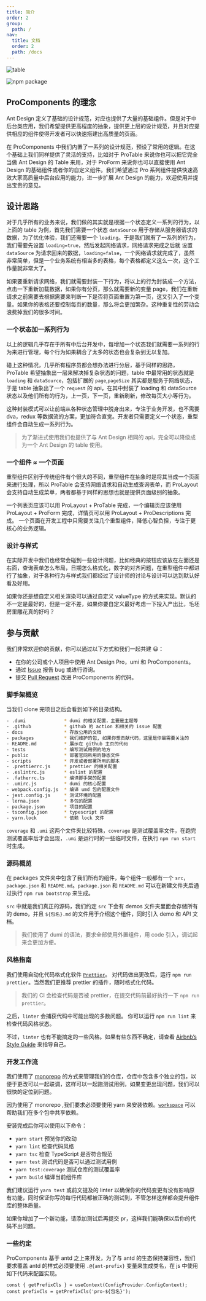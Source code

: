 ```yaml
---
title: 简介
order: 2
group:
  path: /
nav:
  title: 文档
  order: 2
  path: /docs
---
```




![table](https://img.shields.io/npm/dw/@tmgg/pro-table.svg)


![npm package](https://img.shields.io/npm/v/@tmgg/pro-table.svg?style=flat-square?style=flat-square)


## ProComponents 的理念

Ant Design 定义了基础的设计规范，对应也提供了大量的基础组件。但是对于中后台类应用，我们希望提供更高程度的抽象，提供更上层的设计规范，并且对应提供相应的组件使得开发者可以快速搭建出高质量的页面。

在 ProComponents 中我们内置了一系列的设计规范，预设了常用的逻辑。在这个基础上我们同样提供了灵活的支持，比如对于 ProTable 来说你也可以把它完全当做 Ant Design 的 Table 来用，对于 ProForm 来说你也可以直接使用 Ant Design 的基础组件或者你的自定义组件。我们希望通过 Pro 系列组件提供快速高效大家高质量中后台应用的能力，进一步扩展 Ant Design 的能力，欢迎使用并提出宝贵的意见。

## 设计思路

对于几乎所有的业务来说，我们做的其实就是根据一个状态定义一系列的行为，以上面的 table 为例，首先我们需要一个状态 `dataSource` 用于存储从服务器请求的数据，为了优化体验，我们还需要一个 `loading`。于是我们就有了一系列的行为，我们需要先设置 `loading=true`，然后发起网络请求，网络请求完成之后就 设置 `dataSource` 为请求回来的数据，`loading=false`，一个网络请求就完成了，虽然非常简单，但是一个业务系统有相当多的表格，每个表格都定义这么一次，这个工作量就非常大了。

如果要重新请求网络，我们就需要封装一下行为，将以上的行为封装成一个方法，点击一下重新加载数据，如果你有分页，那么就需要新的变量 page，我们在重新请求之前需要去根据需要来判断一下是否将页面重置为第一页，这又引入了一个变量。如果你的表格还要控制每页的数量，那么将会更加繁杂。这种重复性的劳动会浪费掉我们的很多时间。

### 一个状态加一系列行为

以上的逻辑几乎存在于所有中后台开发中，每增加一个状态我们就需要一系列的行为来进行管理，每个行为如果耦合了太多的状态也会复杂到无以复加。

碰上这种情况，几乎所有程序员都会想办法进行分层，基于同样的思路，ProTable 希望抽象出一层来解决掉复杂状态的问题，table 中最常用的状态就是 `loading` 和 `dataSource`，包括扩展的 `page`,`pageSize` 其实都是服务于网络状态，于是 table 抽象出了一个 `request` 的 api，在其中封装了 loading 和 dataSource 状态以及他们所有的行为，上一页，下一页，重新刷新，修改每页大小等行为。

这种封装模式可以让前端从各种状态管理中脱身出来，专注于业务开发，也不需要 dva，redux 等数据流的方案，更加符合直觉。开发者只需要定义一个状态，重型组件会自动生成一系列行为。

> 为了渐进式使用我们也提供了与 Ant Design 相同的 api，完全可以降级成为一个 Ant Design 的 table 使用。

### 一个组件 ≈ 一个页面

重型组件区别于传统组件有个很大的不同，重型组件在抽象时是将其当成一个页面来进行处理，所以 ProTable 会支持网络请求和自动生成查询表单，而 ProLayout 会支持自动生成菜单，两者都基于同样的思想也就是提供页面级别的抽象。

一个列表页应该可以用 ProLayout + ProTable 完成，一个编辑页应该使用 ProLayout + ProForm 完成，详情页可以用 ProLayout + ProDescriptions 完成。 一个页面在开发工程中只需要关注几个重型组件，降低心智负担，专注于更核心的业务逻辑。

### 设计与样式

在实际开发中我们也经常会碰到一些设计问题，比如经典的按钮应该放在左面还是右面，查询表单怎么布局，日期怎么格式化，数字的对齐问题，在重型组件中都进行了抽象，对于各种行为与样式我们都经过了设计师的讨论与设计可以达到默认好看及好用。

如果你还是想自定义相关渲染可以通过自定义 valueType 的方式来实现。默认的不一定是最好的，但是一定不差，如果你要自定义最好考虑一下投入产出比，毛坯房里雕花真的好吗？

## 参与贡献

我们非常欢迎你的贡献，你可以通过以下方式和我们一起共建 :smiley:：

- 在你的公司或个人项目中使用 Ant Design Pro，umi 和 ProComponents。
- 通过 [Issue](http://github.com/ant-design/pro-components/issues) 报告 bug 或进行咨询。
- 提交 [Pull Request](http://github.com/ant-design/pro-components/pulls) 改进 ProComponents 的代码。

### 脚手架概览

当我们 clone 完项目之后会看到如下的目录结构。

```bash
- .dumi              * dumi 的相关配置，主要是主题等
- .github            * github 的 action 和相关的 issue 配置
- docs               * 存放公用的文档
- packages           * 我们维护的包, 如果你想贡献代码，这里是你最需要关注的
- README.md          * 展示在 github 主页的代码
- tests              * 编写测试用例的地方
- public             * 部署官网所用的静态文件
- scripts            * 开发或者部署所用的脚本
- .prettierrc.js     * prettier 的相关配置
- .eslintrc.js       * eslint 的配置
- .fatherrc.ts       * 编译脚手架的配置
- .umirc.js          * dumi 的核心配置
- webpack.config.js  * 编译 umd 包的配置文件
- jest.config.js     * 测试环境的配置
- lerna.json         * 多包的配置
- package.json       * 项目的配置
- tsconfig.json      * typescript 的配置
- yarn.lock          * 依赖 lock 文件
```

`coverage` 和 `.umi` 这两个文件夹比较特殊，`coverage` 是测试覆盖率文件，在跑完测试覆盖率后才会出现，`.umi` 是运行时的一些临时文件，在执行 `npm run start` 时生成。

### 源码概览

在 packages 文件夹中包含了我们所有的组件，每个组件一般都有一个 `src`，`package.json` 和 `README.md`。`package.json` 和 `README.md` 可以在新建文件夹后通过执行 `npm run bootstrap` 来生成。

`src` 中就是我们真正的源码，我们约定 `src` 下会有 demos 文件夹里面会存储所有的 demo，并且 `${包名}.md` 的文件用于介绍这个组件，同时引入 demo 和 API 文档。

> 我们使用了 dumi 的语法，要求全部使用外置组件，用 code 引入，调试起来会更加方便。

### 风格指南

我们使用自动化代码格式化软件 [`Prettier`](https://prettier.io/)。 对代码做出更改后，运行 `npm run prettier`。当然我们更推荐 prettier 的插件，随时格式化代码。

> 我们的 CI 会检查代码是否被 prettier，在提交代码前最好执行一下 `npm run prettier`。

之后，`linter` 会捕获代码中可能出现的多数问题。 你可以运行 `npm run lint` 来检查代码风格状态。

不过，`linter` 也有不能搞定的一些风格。如果有些东西不确定，请查看 [Airbnb’s Style Guide](https://github.com/airbnb/javascript) 来指导自己。

### 开发工作流

我们使用了 [monorepo](https://danluu.com/monorepo/) 的方式来管理我们的仓库，仓库中包含多个独立的包，以便于更改可以一起联调，这样可以一起跑测试用例，如果变更出现问题，我们可以很快的定位到问题。

因为使用了 monorepo ,我们要求必须要使用 yarn 来安装依赖。[`workspace`](https://classic.yarnpkg.com/en/docs/workspaces#search) 可以帮助我们在多个包中共享依赖。

安装完成后你可以使用以下命令：

- `yarn start` 预览你的改动
- `yarn lint` 检查代码风格
- `yarn tsc` 检查 TypeScript 是否符合规范
- `yarn test` 测试代码是否可以通过测试用例
- `yarn test:coverage` 测试仓库的测试覆盖率
- `yarn build` 编译当前组件库

我们建议运行 `yarn test` 或前文提及的 linter 以确保你的代码变更有没有影响原有功能，同时保证你写的每行代码都被正确的测试到，不管怎样这样都会提升组件库的整体质量。

如果你增加了一个新功能，请添加测试后再提交 pr，这样我们能确保以后你的代码不出问题。

### 一些约定

ProComponents 基于 antd 之上来开发，为了与 antd 的生态保持兼容性，我们要求覆盖 antd 的样式必须要使用 `.@{ant-prefix}` 变量来生成类名，在 js 中使用如下代码来配置实现。

```tsx | pure
const { getPrefixCls } = useContext(ConfigProvider.ConfigContext);
const prefixCls = getPrefixCls('pro-${包名}');
```

